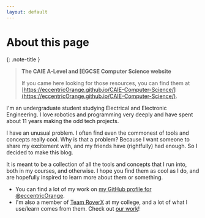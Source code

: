 ```yaml
---
layout: default
---
```

# About this page

{: .note-title }
> **The CAIE A-Level and [I]GCSE Computer Science website**
> 
> If you came here looking for those resources, you can find them at [https://eccentricOrange.github.io/CAIE-Computer-Science/](https://eccentricOrange.github.io/CAIE-Computer-Science/).

I'm an undergraduate student studying Electrical and Electronic Engineering. I love robotics and programming very deeply and have spent about 11 years making the odd tech projects.

I have an unusual problem. I often find even the commonest of tools and concepts really cool. Why is that a problem? Because I want someone to share my excitement with, and my friends have (rightfully) had enough. So I decided to make this blog.

It is meant to be a collection of all the tools and concepts that I run into, both in my courses, and otherwise. I hope you find them as cool as I do, and are hopefully inspired to learn more about them or something.

*   You can find a lot of my work on [my GitHub profile for @eccentricOrange](https://github.com/eccentricOrange).
*   I'm also a member of [Team RoverX](https://www.teamroverx.com/) at my college, and a lot of what I use/learn comes from them. Check out [our work](https://www.youtube.com/watch?v=JwVlNUayxL4)!
